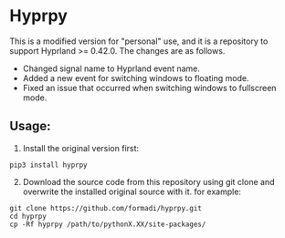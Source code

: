 # Hyprpy

 This is a modified version for "personal" use, and it is a repository to support Hyprland >= 0.42.0. The changes are as follows.
- Changed signal name to Hyprland event name.
- Added a new event for switching windows to floating mode.
- Fixed an issue that occurred when switching windows to fullscreen mode.

## Usage:
1. Install the original version first:
```
pip3 install hyprpy
```

2. Download the source code from this repository using git clone and overwrite the installed original source with it.
for example:
```
git clone https://github.com/formadi/hyprpy.git
cd hyprpy
cp -Rf hyprpy /path/to/pythonX.XX/site-packages/
```
